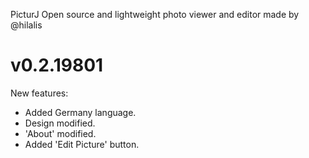  PicturJ
Open source and lightweight photo viewer and editor made by @hilalis
# v0.2.19801
New features:
 - Added Germany language.
 - Design modified.
 - 'About' modified.
 - Added 'Edit Picture' button.

